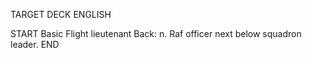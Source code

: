 TARGET DECK
ENGLISH

START
Basic
Flight lieutenant
Back: n. Raf officer next below squadron leader.
END
